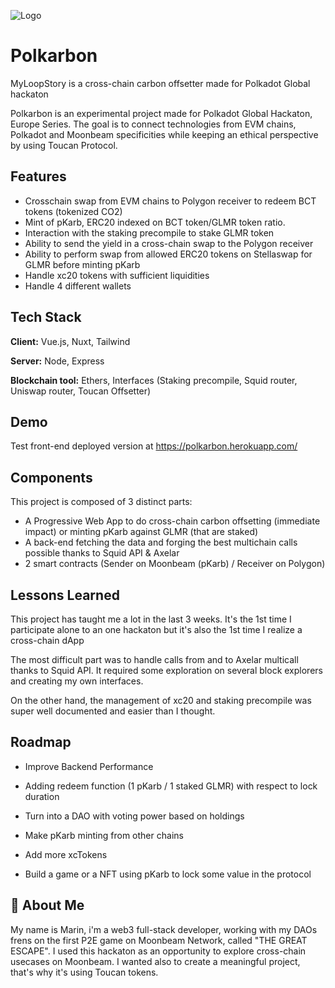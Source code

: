 
![Logo](https://polkarbon.herokuapp.com/logogreen.png)


# Polkarbon

MyLoopStory is a cross-chain carbon offsetter made for Polkadot Global hackaton

Polkarbon is an experimental project made for Polkadot Global Hackaton, Europe Series.
The goal is to connect technologies from EVM chains, Polkadot and Moonbeam specificities while keeping an ethical perspective by using Toucan Protocol.


## Features

- Crosschain swap from EVM chains to Polygon receiver to redeem BCT tokens (tokenized CO2)
- Mint of pKarb, ERC20 indexed on BCT token/GLMR token ratio.
- Interaction with the staking precompile to stake GLMR token
- Ability to send the yield in a cross-chain swap to the Polygon receiver
- Ability to perform swap from allowed ERC20 tokens on Stellaswap for GLMR before minting pKarb 
- Handle xc20 tokens with sufficient liquidities
- Handle 4 different wallets


## Tech Stack

**Client:** Vue.js, Nuxt, Tailwind

**Server:** Node, Express

**Blockchain tool:** Ethers, Interfaces (Staking precompile, Squid router, Uniswap router, Toucan Offsetter)

## Demo

Test front-end deployed version at https://polkarbon.herokuapp.com/


## Components

This project is composed of 3 distinct parts: 

- A Progressive Web App to do cross-chain carbon offsetting (immediate impact) or minting pKarb against GLMR (that are staked)
- A back-end fetching the data and forging the best multichain calls possible thanks to Squid API & Axelar
- 2 smart contracts (Sender on Moonbeam (pKarb) / Receiver on Polygon)


## Lessons Learned

This project has taught me a lot in the last 3 weeks. It's the 1st time I participate alone to an one hackaton but it's also the 1st time I realize a cross-chain dApp

The most difficult part was to handle calls from and to Axelar multicall thanks to Squid API. It required some exploration on several block explorers and creating my own interfaces.

On the other hand, the management of xc20 and staking precompile was super well documented and easier than I thought.

## Roadmap

- Improve Backend Performance

- Adding redeem function (1 pKarb / 1 staked GLMR) with respect to lock duration

- Turn into a DAO with voting power based on holdings

- Make pKarb minting from other chains

- Add more xcTokens

- Build a game or a NFT using pKarb to lock some value in the protocol


## 🚀 About Me
My name is Marin, i'm a web3 full-stack developer, working with my DAOs frens on the first P2E game on Moonbeam Network, called "THE GREAT ESCAPE". I used this hackaton as an opportunity to explore cross-chain usecases on Moonbeam. I wanted also to create a meaningful project, that's why it's using Toucan tokens.
